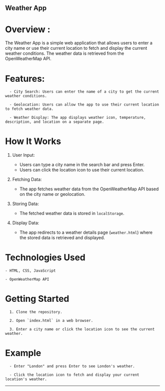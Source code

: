 ## Weather App ##

# Overview :
The Weather App is a simple web application that allows users to enter a city name or use their current location to fetch and display the current weather conditions. The weather data is retrieved from the OpenWeatherMap API.

# Features:

      - City Search: Users can enter the name of a city to get the current weather conditions.
      
      - Geolocation: Users can allow the app to use their current location to fetch weather data.
      
      - Weather Display: The app displays weather icon, temperature, description, and location on a separate page.

# How It Works
1. User Input: 
     - Users can type a city name in the search bar and press Enter.
     - Users can click the location icon to use their current location.
       
2. Fetching Data: 
   - The app fetches weather data from the OpenWeatherMap API based on the city name or geolocation.

3. Storing Data: 
   - The fetched weather data is stored in `localStorage`.

4. Display Data: 
   - The app redirects to a weather details page (`weather.html`) where the stored data is retrieved and displayed.

# Technologies Used

    - HTML, CSS, JavaScript
    
    - OpenWeatherMap API

# Getting Started

      1. Clone the repository.
      
      2. Open `index.html` in a web browser.
      
      3. Enter a city name or click the location icon to see the current weather.
      

# Example

      - Enter "London" and press Enter to see London's weather.
      
      - Click the location icon to fetch and display your current location's weather.
      

---
